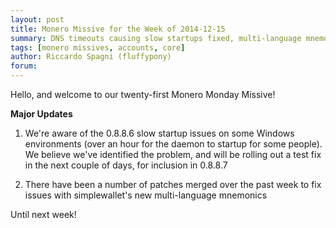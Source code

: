 ```yaml
---
layout: post
title: Monero Missive for the Week of 2014-12-15
summary: DNS timeouts causing slow startups fixed, multi-language mnemonic bugs fixed
tags: [monero missives, accounts, core]
author: Riccardo Spagni (fluffypony)
forum: 
---
```


Hello, and welcome to our twenty-first Monero Monday Missive!

**Major Updates**

1. We're aware of the 0.8.8.6 slow startup issues on some Windows environments (over an hour for the daemon to startup for some people). We believe we've identified the problem, and will be rolling out a test fix in the next couple of days, for inclusion in 0.8.8.7

2. There have been a number of patches merged over the past week to fix issues with simplewallet's new multi-language mnemonics

Until next week!
